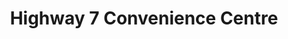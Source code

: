 ---
title: "Highway 7 Convenience Centre"
url: /innisville/highway-7-convenience-centre/
shop: Lebensmittel
---